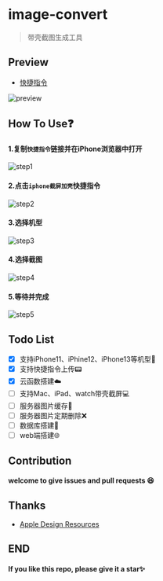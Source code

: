 # image-convert

> 带壳截图生成工具

## Preview
- [快捷指令](https://www.icloud.com/shortcuts/bb7412ec66984d998d2079a59ab7f5bc)

![preview](https://cdn.jsdelivr.net/gh/mouweng/FigureBed/img/202203202120832.png)
## How To Use❓
#### 1.复制`快捷指令`链接并在iPhone浏览器中打开
![step1](https://cdn.jsdelivr.net/gh/mouweng/FigureBed/img/202203202133846.PNG)
#### 2.点击`iphone截屏加壳`快捷指令
![step2](https://cdn.jsdelivr.net/gh/mouweng/FigureBed/img/202203202133365.PNG)
#### 3.选择机型
![step3](https://cdn.jsdelivr.net/gh/mouweng/FigureBed/img/202203202134881.PNG)
#### 4.选择截图
![step4](https://cdn.jsdelivr.net/gh/mouweng/FigureBed/img/202203202134568.PNG)
#### 5.等待并完成
![step5](https://cdn.jsdelivr.net/gh/mouweng/FigureBed/img/202203202134469.PNG)
## Todo List
- [x] 支持iPhone11、iPhine12、iPhone13等机型📱
- [x] 支持快捷指令上传📟
- [x] 云函数搭建☁️
- [ ] 支持Mac、iPad、watch带壳截屏💻
- [ ] 服务器图片缓存📩
- [ ] 服务器图片定期删除❌
- [ ] 数据库搭建📨
- [ ] web端搭建🌐

## Contribution
#### welcome to give issues and pull requests 😆

## Thanks
- [Apple Design Resources](https://developer.apple.com/design/resources/)

## END
#### If you like this repo, please give it a star✨